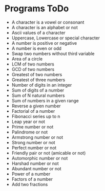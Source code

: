 # Programs ToDo

- A character is a vowel or consonant
- A character is an alphabet or not
- Ascii values of a character
- Uppercase, Lowercase or special character
- A number is positive or negative
- A number is even or odd
- Swap two numbers without third variable
- Area of a circle
- LCM of two numbers
- GCD of two numbers
- Greatest of two numbers
- Greatest of three numbers
- Number of digits in an integer
- Sum of digits of a number
- Sum of N natural numbers
- Sum of numbers in a given range
- Reverse a given number
- Factorial of a number
- Fibonacci series up to n 
- Leap year or not
- Prime number or not
- Palindrome or not
- Armstrong number or not
- Strong number or not
- Perfect number or not
- Friendly pair or not (amicable or not)
- Automorphic number or not
- Harshad number or not
- Abundant number or not
- Power of a number
- Factors of a number
- Add two fractions
